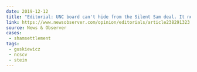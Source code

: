 ```yaml
---
date: 2019-12-12
title: "Editorial: UNC board can't hide from the Silent Sam deal. It needs to correct it."
link: https://www.newsobserver.com/opinion/editorials/article238291323.html
source: News & Observer
cases:
 - shamsettlement
tags:
 - guskiewicz
 - ncscv
 - stein
---
```

